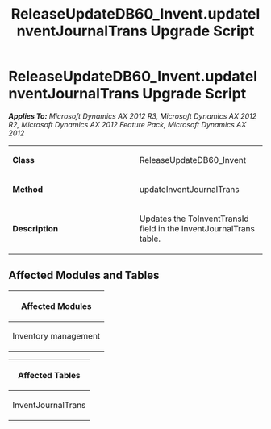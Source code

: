 ﻿---
title: ReleaseUpdateDB60_Invent.updateInventJournalTrans Upgrade Script
TOCTitle: ReleaseUpdateDB60_Invent.updateInventJournalTrans Upgrade Script
ms:assetid: 9214519c-f044-e54c-f33b-e71e66b018df
ms:mtpsurl: https://msdn.microsoft.com/en-us/library/JJ736594(v=AX.60)
ms:contentKeyID: 49709782
ms.date: 05/18/2015
mtps_version: v=AX.60
---

# ReleaseUpdateDB60\_Invent.updateInventJournalTrans Upgrade Script 


_**Applies To:** Microsoft Dynamics AX 2012 R3, Microsoft Dynamics AX 2012 R2, Microsoft Dynamics AX 2012 Feature Pack, Microsoft Dynamics AX 2012_

<table>
<colgroup>
<col style="width: 50%" />
<col style="width: 50%" />
</colgroup>
<tbody>
<tr class="odd">
<td><p><strong>Class</strong></p></td>
<td><p>ReleaseUpdateDB60_Invent</p></td>
</tr>
<tr class="even">
<td><p><strong>Method</strong></p></td>
<td><p>updateInventJournalTrans</p></td>
</tr>
<tr class="odd">
<td><p><strong>Description</strong></p></td>
<td><p>Updates the ToInventTransId field in the InventJournalTrans table.</p></td>
</tr>
</tbody>
</table>


## Affected Modules and Tables

<table>
<colgroup>
<col style="width: 100%" />
</colgroup>
<thead>
<tr class="header">
<th><p>Affected Modules</p></th>
</tr>
</thead>
<tbody>
<tr class="odd">
<td><p>Inventory management</p></td>
</tr>
</tbody>
</table>


<table>
<colgroup>
<col style="width: 100%" />
</colgroup>
<thead>
<tr class="header">
<th><p>Affected Tables</p></th>
</tr>
</thead>
<tbody>
<tr class="odd">
<td><p>InventJournalTrans</p></td>
</tr>
</tbody>
</table>

  



